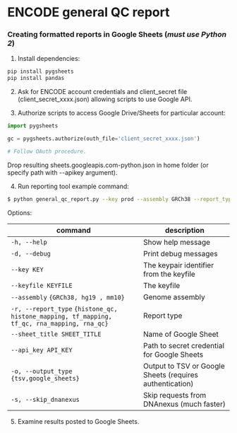 # ENCODE general QC report

### Creating formatted reports in Google Sheets (*must use Python 2*)

1. Install dependencies:
```bash
pip install pygsheets
pip install pandas
```

2. Ask for ENCODE account credentials and client_secret file (client_secret_xxxx.json) allowing scripts to use Google API.

3. Authorize scripts to access Google Drive/Sheets for particular account:

```python
import pygsheets

gc = pygsheets.authorize(outh_file='client_secret_xxxx.json')

# Follow OAuth procedure.
```

Drop resulting sheets.googleapis.com-python.json in home folder (or specify path with --apikey argument).

4. Run reporting tool example command:

```bash
$ python general_qc_report.py --key prod --assembly GRCh38 --report_type rna_qc --sheet_title ENCODE_QC -o google_sheets -s
```

Options:

| command  | description |
| ------------- | ------------- |
| `-h, --help` | Show help message  |
| `-d, --debug`  | Print debug messages  |
| `--key KEY` | The keypair identifier from the keyfile  |
| `--keyfile KEYFILE`  | The keyfile  |
| `--assembly` `{GRCh38, hg19 , mm10}` | Genome assembly  |
| `-r, --report_type` `{histone_qc, histone_mapping, tf_mapping, tf_qc, rna_mapping, rna_qc}`  | Report type  |
| `--sheet_title SHEET_TITLE` | Name of Google Sheet  |
| `--api_key API_KEY`  | Path to secret credential for Google Sheets  |
| `-o, --output_type` `{tsv,google_sheets}`  | Output to TSV or Google Sheets (requires authentication)  |
| `-s, --skip_dnanexus` | Skip requests from DNAnexus (much faster) |

5. Examine results posted to Google Sheets.
